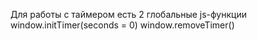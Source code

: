Для работы с таймером есть 2 глобальные js-функции
	window.initTimer(seconds = 0)
	window.removeTimer()
